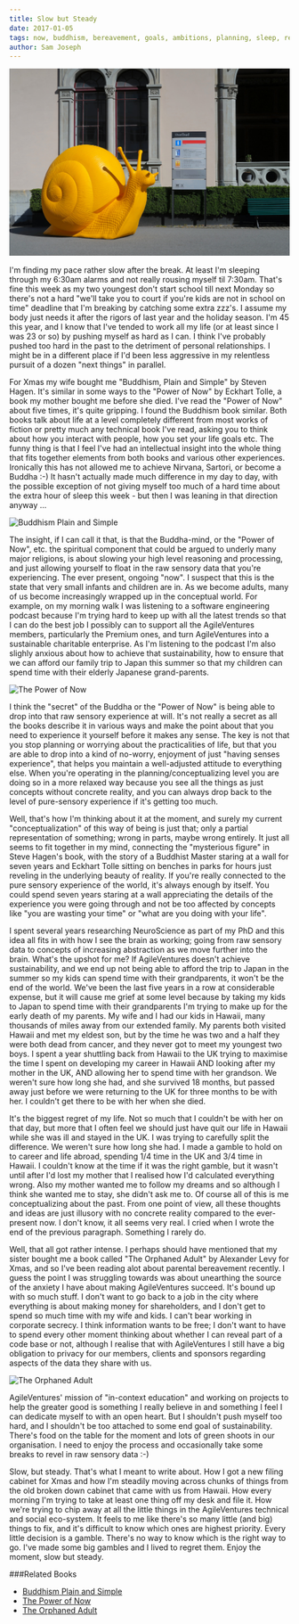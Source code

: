 ```yaml
---
title: Slow but Steady
date: 2017-01-05
tags: now, buddhism, bereavement, goals, ambitions, planning, sleep, rest, neuroscience, perception, senses, family
author: Sam Joseph
---
```


![slow but steady](/images/slow_but_steady.jpg)


I'm finding my pace rather slow after the break.  At least I'm sleeping through my 6:30am alarms and not really rousing myself til 7:30am.  That's fine this week as my two youngest don't start school till next Monday so there's not a hard "we'll take you to court if you're kids are not in school on time" deadline that I'm breaking by catching some extra zzz's.  I assume my body just needs it after the rigors of last year and the holiday season.  I'm 45 this year, and I know that I've tended to work all my life (or at least since I was 23 or so) by pushing myself as hard as I can.  I think I've probably pushed too hard in the past to the detriment of personal relationships.  I might be in a different place if I'd been less aggressive in my relentless pursuit of a dozen "next things" in parallel.

For Xmas my wife bought me "Buddhism, Plain and Simple" by Steven Hagen.  It's similar in some ways to the "Power of Now" by Eckhart Tolle, a book my mother bought me before she died.  I've read the "Power of Now" about five times, it's quite gripping.  I found the Buddhism book similar.  Both books talk about life at a level completely different from most works of fiction or pretty much any technical book I've read, asking you to think about how you interact with people, how you set your life goals etc.  The funny thing is that I feel I've had an intellectual insight into the whole thing that fits together elements from both books and various other experiences.  Ironically this has not allowed me to achieve Nirvana, Sartori, or become a Buddha :-)  It hasn't actually made much difference in my day to day, with the possible exception of not giving myself too much of a hard time about the extra hour of sleep this week - but then I was leaning in that direction anyway ...

![Buddhism Plain and Simple](https://images-na.ssl-images-amazon.com/images/I/41XE1NKY9DL._SY344_BO1,204,203,200_.jpg)

The insight, if I can call it that, is that the Buddha-mind, or the "Power of Now", etc. the spiritual component that could be argued to underly many major religions, is about slowing your high level reasoning and processing, and just allowing yourself to float in the raw sensory data that you're experiencing.  The ever present, ongoing "now".  I suspect that this is the state that very small infants and children are in.  As we become adults, many of us become increasingly wrapped up in the conceptual world.  For example, on my morning walk I was listening to a software engineering podcast because I'm trying hard to keep up with all the latest trends so that I can do the best job I possibly can to support all the AgileVentures members, particularly the Premium ones, and turn AgileVentures into a sustainable charitable enterprise.  As I'm listening to the podcast I'm also slighly anxious about how to achieve that sustainability, how to ensure that we can afford our family trip to Japan this summer so that my children can spend time with their elderly Japanese grand-parents.

![The Power of Now](https://images-na.ssl-images-amazon.com/images/I/411nlAJXoJL._SX320_BO1,204,203,200_.jpg)

I think the "secret" of the Buddha or the "Power of Now" is being able to drop into that raw sensory experience at will.  It's not really a secret as all the books describe it in various ways and make the point about that you need to experience it yourself before it makes any sense.  The key is not that you stop planning or worrying about the practicalities of life, but that you are able to drop into a kind of no-worry, enjoyment of just "having senses experience", that helps you maintain a well-adjusted attitude to everything else.  When you're operating in the planning/conceptualizing level you are doing so in a more relaxed way because you see all the things as just concepts without concrete reality, and you can always drop back to the level of pure-sensory experience if it's getting too much.

Well, that's how I'm thinking about it at the moment, and surely my current "conceptualization" of this way of being is just that; only a partial representation of something; wrong in parts, maybe wrong entirely.  It just all seems to fit together in my mind, connecting the "mysterious figure" in Steve Hagen's book, with the story of a Buddhist Master staring at a wall for seven years and 
Eckhart Tolle sitting on benches in parks for hours just reveling in the underlying beauty of reality.  If you're really connected to the pure sensory experience of the world, it's always enough by itself.  You could spend seven years staring at a wall appreciating the details of the experience you were going through and not be too affected by concepts like "you are wasting your time" or "what are you doing with your life".  

I spent several years researching NeuroScience as part of my PhD and this idea all fits in with how I see the brain as working; going from raw sensory data to concepts of increasing abstraction as we move further into the brain.  What's the upshot for me?  If AgileVentures doesn't achieve sustainability, and we end up not being able to afford the trip to Japan in the summer so my kids can spend time with their grandparents, it won't be the end of the world.  We've been the last five years in a row at considerable expense, but it will cause me grief at some level because by taking my kids to Japan to spend time with their grandparents I'm trying to make up for the early death of my parents.  My wife and I had our kids in Hawaii, many thousands of miles away from our extended family.  My parents both visited Hawaii and met my eldest son, but by the time he was two and a half they were both dead from cancer, and they never got to meet my youngest two boys.  I spent a year shuttling back from Hawaii to the UK trying to maximise the time I spent on developing my career in Hawaii AND looking after my mother in the UK, AND allowing her to spend time with her grandson.  We weren't sure how long she had, and she survived 18 months, but passed away just before we were returning to the UK for three months to be with her.  I couldn't get there to be with her when she died.

It's the biggest regret of my life.  Not so much that I couldn't be with her on that day, but more that I often feel we should just have quit our life in Hawaii while she was ill and stayed in the UK.  I was trying to carefully split the difference.  We weren't sure how long she had.  I made a gamble to hold on to career and life abroad, spending 1/4 time in the UK and 3/4 time in Hawaii.  I couldn't know at the time if it was the right gamble, but it wasn't until after I'd lost my mother that I realised how I'd calculated everything wrong.  Also my mother wanted me to follow my dreams and so although I think she wanted me to stay, she didn't ask me to.  Of course all of this is me conceptualizing about the past.  From one point of view, all these thoughts and ideas are just illusory with no concrete reality compared to the ever-present now.  I don't know, it all seems very real.  I cried when I wrote the end of the previous paragraph.  Something I rarely do.

Well, that all got rather intense.  I perhaps should have mentioned that my sister bought me a book called "The Orphaned Adult" by Alexander Levy for Xmas, and so I've been reading alot about parental bereavement recently.  I guess the point I was struggling towards was about unearthing the source of the anxiety I have about making AgileVentures succeed.  It's bound up with so much stuff.  I don't want to go back to a job in the city where everything is about making money for shareholders, and I don't get to spend so much time with my wife and kids.  I can't bear working in corporate secrecy.  I think information wants to be free; I don't want to have to spend every other moment thinking about whether I can reveal part of a code base or not, although I realise that with AgileVentures I still have a big obligation to privacy for our members, clients and sponsors regarding aspects of the data they share with us.

![The Orphaned Adult](https://images-na.ssl-images-amazon.com/images/I/41z9F%2BQU4pL._SY344_BO1,204,203,200_.jpg)

AgileVentures' mission of "in-context education" and working on projects to help the greater good is something I really believe in and something I feel I can dedicate myself to with an open heart.  But I shouldn't push myself too hard, and I shouldn't be too attached to some end goal of sustainability.  There's food on the table for the moment and lots of green shoots in our organisation.  I need to enjoy the process and occasionally take some breaks to revel in raw sensory data :-)

Slow, but steady.  That's what I meant to write about.  How I got a new filing cabinet for Xmas and how I'm steadily moving across chunks of things from the old broken down cabinet that came with us from Hawaii.  How every morning I'm trying to take at least one thing off my desk and file it.  How we're trying to chip away at all the little things in the AgileVentures technical and social eco-system.  It feels to me like there's so many little (and big) things to fix, and it's difficult to know which ones are highest priority.  Every little decision is a gamble.  There's no way to know which is the right way to go.  I've made some big gambles and I lived to regret them.  Enjoy the moment, slow but steady.

###Related Books

* [Buddhism Plain and Simple](https://www.amazon.co.uk/Buddhism-Plain-Simple-Arkana-Steve/dp/0140195963)
* [The Power of Now](https://www.amazon.co.uk/Power-Now-Guide-Spiritual-Enlightenment/dp/0340733500)
* [The Orphaned Adult](https://www.amazon.co.uk/Orphaned-Adult-Understanding-Coping-Parents/dp/0738203610)
